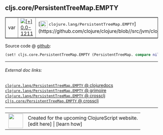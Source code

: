 ## cljs.core/PersistentTreeMap.EMPTY



 <table border="1">
<tr>
<td>var</td>
<td><a href="https://github.com/cljsinfo/cljs-api-docs/tree/0.0-1211"><img valign="middle" alt="[+] 0.0-1211" title="Added in 0.0-1211" src="https://img.shields.io/badge/+-0.0--1211-lightgrey.svg"></a> </td>
<td>
[<img height="24px" valign="middle" src="http://i.imgur.com/1GjPKvB.png"> <samp>clojure.lang/PersistentTreeMap.EMPTY</samp>](https://github.com/clojure/clojure/blob//src/jvm/clojure/lang/PersistentTreeMap.java)
</td>
</tr>
</table>









Source code @ [github](https://github.com/clojure/clojurescript/blob/r1933/src/cljs/cljs/core.cljs#L5776):

```clj
(set! cljs.core.PersistentTreeMap.EMPTY (PersistentTreeMap. compare nil 0 nil 0))
```

<!--
Repo - tag - source tree - lines:

 <pre>
clojurescript @ r1933
└── src
    └── cljs
        └── cljs
            └── <ins>[core.cljs:5776](https://github.com/clojure/clojurescript/blob/r1933/src/cljs/cljs/core.cljs#L5776)</ins>
</pre>

-->

---



###### External doc links:

[`clojure.lang/PersistentTreeMap.EMPTY` @ clojuredocs](http://clojuredocs.org/clojure.lang/PersistentTreeMap.EMPTY)<br>
[`clojure.lang/PersistentTreeMap.EMPTY` @ grimoire](http://conj.io/store/v1/org.clojure/clojure/1.7.0-beta3/clj/clojure.lang/PersistentTreeMap.EMPTY/)<br>
[`clojure.lang/PersistentTreeMap.EMPTY` @ crossclj](http://crossclj.info/fun/clojure.lang/PersistentTreeMap.EMPTY.html)<br>
[`cljs.core/PersistentTreeMap.EMPTY` @ crossclj](http://crossclj.info/fun/cljs.core.cljs/PersistentTreeMap.EMPTY.html)<br>

---

 <table>
<tr><td>
<img valign="middle" align="right" width="48px" src="http://i.imgur.com/Hi20huC.png">
</td><td>
Created for the upcoming ClojureScript website.<br>
[edit here] | [learn how]
</td></tr></table>

[edit here]:https://github.com/cljsinfo/cljs-api-docs/blob/master/cljsdoc/cljs.core_PersistentTreeMapDOTEMPTY.cljsdoc
[learn how]:https://github.com/cljsinfo/cljs-api-docs/wiki/cljsdoc-files

<!--

This information was too distracting to show to readers, but I'll leave it
commented here since it is helpful to:

- pretty-print the data used to generate this document
- and show how to retrieve that data



The API data for this symbol:

```clj
{:ns "cljs.core",
 :name "PersistentTreeMap.EMPTY",
 :history [["+" "0.0-1211"]],
 :parent-type "PersistentTreeMap",
 :type "var",
 :full-name-encode "cljs.core_PersistentTreeMapDOTEMPTY",
 :source {:code "(set! cljs.core.PersistentTreeMap.EMPTY (PersistentTreeMap. compare nil 0 nil 0))",
          :title "Source code",
          :repo "clojurescript",
          :tag "r1933",
          :filename "src/cljs/cljs/core.cljs",
          :lines [5776]},
 :full-name "cljs.core/PersistentTreeMap.EMPTY",
 :clj-symbol "clojure.lang/PersistentTreeMap.EMPTY"}

```

Retrieve the API data for this symbol:

```clj
;; from Clojure REPL
(require '[clojure.edn :as edn])
(-> (slurp "https://raw.githubusercontent.com/cljsinfo/cljs-api-docs/catalog/cljs-api.edn")
    (edn/read-string)
    (get-in [:symbols "cljs.core/PersistentTreeMap.EMPTY"]))
```

-->
